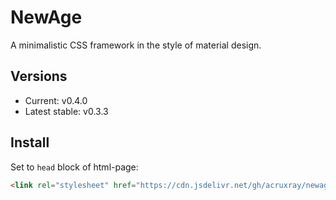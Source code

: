 # NewAge

A minimalistic CSS framework in the style of material design.

## Versions

* Current: v0.4.0
* Latest stable: v0.3.3

## Install

Set to `head` block of html-page:

```html
<link rel="stylesheet" href="https://cdn.jsdelivr.net/gh/acruxray/newage@0.3.3/dist/css/newage.min.css">
```
